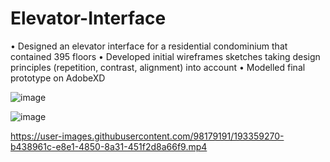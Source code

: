 # Elevator-Interface

•	Designed an elevator interface for a residential condominium that contained 395 floors 
•	Developed initial wireframes sketches taking design principles (repetition, contrast, alignment) into account
•	Modelled final prototype on AdobeXD

![image](https://user-images.githubusercontent.com/98179191/193359544-0add61a5-611a-4a51-a7ae-1f01d8bcb734.png)


![image](https://user-images.githubusercontent.com/98179191/193359558-82c88e9c-fa04-46e1-80ff-03e94a4ae647.png)


https://user-images.githubusercontent.com/98179191/193359270-b438961c-e8e1-4850-8a31-451f2d8a66f9.mp4




